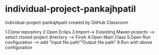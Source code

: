 # individual-project-pankajhpatil
individual-project-pankajhpatil created by GitHub Classroom

1.Clone repository
2.Open Eclips 
3.Import—> Exisisting Maven projects —> select cloned project directory —> Finsh
4.Open Main Class
5.Open Run configuration —> add “Input file path”<space>”Output file path” 
6.Run with above configuration


